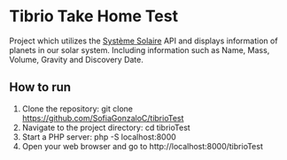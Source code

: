 # Tibrio Take Home Test

Project which utilizes the [Système Solaire](https://api.le-systeme-solaire.net/ "Système Solaire") API and displays information of planets in our solar system. Including information such as Name, Mass, Volume, Gravity and Discovery Date.

## How to run

1. Clone the repository: git clone https://github.com/SofiaGonzaloC/tibrioTest
2. Navigate to the project directory: cd tibrioTest
3. Start a PHP server: php -S localhost:8000
4. Open your web browser and go to http://localhost:8000/tibrioTest